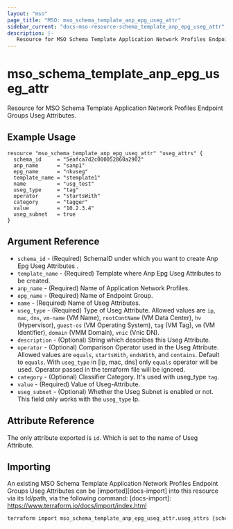 ```yaml
---
layout: "mso"
page_title: "MSO: mso_schema_template_anp_epg_useg_attr"
sidebar_current: "docs-mso-resource-schema_template_anp_epg_useg_attr"
description: |-
   Resource for MSO Schema Template Application Network Profiles Endpoint Groups Useg Attributes.
---
```


# mso_schema_template_anp_epg_useg_attr #

Resource for MSO Schema Template Application Network Profiles Endpoint Groups Useg Attributes.

## Example Usage ##

```hcl
resource "mso_schema_template_anp_epg_useg_attr" "useg_attrs" {
  schema_id     = "5eafca7d2c000052860a2902"
  anp_name      = "sanp1"
  epg_name      = "nkuseg"
  template_name = "stemplate1"
  name          = "usg_test"
  useg_type     = "tag"
  operator      = "startsWith"
  category      = "tagger"
  value         = "10.2.3.4"
  useg_subnet   = true
}
```

## Argument Reference ##

* `schema_id` - (Required) SchemaID under which you want to create Anp Epg Useg Attributes .
* `template_name` - (Required) Template where Anp Epg Useg Attributes to be created.
* `anp_name` - (Required) Name of Application Network Profiles.
* `epg_name` - (Required) Name of Endpoint Group.
* `name` - (Required) Name of Useg Attributes.
* `useg_type` - (Required) Type of Useg Attribute. Allowed values are `ip`, `mac`, `dns`, `vm-name` (VM Name), `rootContName` (VM Data Center), `hv` (Hypervisor), `guest-os` (VM Operating System), `tag` (VM Tag), `vm` (VM Identifier), `domain` (VMM Domain), `vnic` (Vnic DN).
* `description` - (Optional) String which describes this Useg Attribute.
* `operator` - (Optional) Comparison Operator used in the Useg Attribute. Allowed values are `equals`, `startsWith`, `endsWith`, and `contains`. Default to `equals`. With `useg_type` in [ip, mac, dns] only `equals` operator will be used. Operator passed in the terraform file will be ignored.
* `category` - (Optional) Classifier Category. It's used with useg_type `tag`.
* `value` - (Required) Value of Useg-Attribute.
* `useg_subnet` - (Optional) Whether the Useg Subnet is enabled or not. This field only works with the `useg_type` Ip.

## Attribute Reference ##

The only attribute exported is `id`. Which is set to the name of Useg Attribute.

## Importing ##

An existing MSO Schema Template Application Network Profiles Endpoint Groups Useg Attributes can be [imported][docs-import] into this resource via its Id/path, via the following command: [docs-import]: <https://www.terraform.io/docs/import/index.html>

```bash
terraform import mso_schema_template_anp_epg_useg_attr.useg_attrs {schema_id}/template/{template_name}/anp/{anp_name}/epg/{epg_name}/useg/{name}
```

